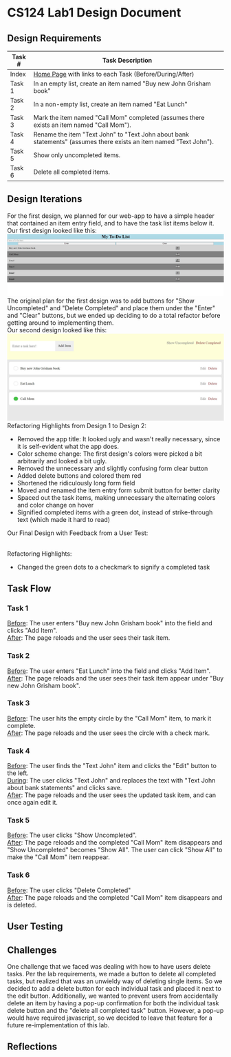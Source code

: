 # CS124 Lab1 Design Document

## Design Requirements
Task # | Task Description
------ | ----------------
Index  | [Home Page](https://mcgarvs.github.io/cs124/) with links to each Task (Before/During/After)
Task 1 | In an empty list, create an item named "Buy new John Grisham book"
Task 2 | In a non-empty list, create an item named "Eat Lunch"
Task 3 | Mark the item named "Call Mom" completed (assumes there exists an item named "Call Mom").
Task 4 | Rename the item "Text John" to "Text John about bank statements" (assumes there exists an item named "Text John").
Task 5 | Show only uncompleted items.
Task 6 | Delete all completed items.

## Design Iterations
For the first design, we planned for our web-app to have a simple header 
that contained an item entry field, and to have the task list items below it.
<br/>Our first design looked like this: 
![First Task List Design](/screenshots/First-Design.JPG)
<br/>The original plan for the first design was to add buttons for 
"Show Uncompleted" and "Delete Completed" and place them under the "Enter"
and "Clear" buttons, but we ended up deciding to do a total refactor before getting 
around to implementing them.
<br/>Our second design looked like this:
![Final Task List Design](/screenshots/Second-Design.JPG)
<br/>Refactoring Highlights from Design 1 to Design 2:
* Removed the app title: It looked ugly and wasn't really necessary, since it is self-evident what the app does.
* Color scheme change: The first design's colors were picked a bit arbitrarily and looked a bit ugly.
* Removed the unnecessary and slightly confusing form clear button
* Added delete buttons and colored them red
* Shortened the ridiculously long form field
* Moved and renamed the item entry form submit button for better clarity
* Spaced out the task items, making unnecessary the alternating colors and color change on hover
* Signified completed items with a green dot, instead of strike-through text (which made it hard to read)

Our Final Design with Feedback from a User Test:

<br/>Refactoring Highlights:
* Changed the green dots to a checkmark to signify a completed task

## Task Flow

### Task 1
[Before](https://mcgarvs.github.io/cs124/Tasks/task_1_before.html): 
The user enters "Buy new John Grisham book" into the field and clicks "Add Item".
<br/>[After](https://mcgarvs.github.io/cs124/Tasks/task_1_after.html): 
The page reloads and the user sees their task item.
### Task 2
[Before](https://mcgarvs.github.io/cs124/Tasks/task_2_before.html): 
The user enters "Eat Lunch" into the field and clicks "Add Item".
<br/>[After](https://mcgarvs.github.io/cs124/Tasks/task_2_after.html): 
The page reloads and the user sees their task item appear under "Buy new John Grisham book".
### Task 3
[Before](https://mcgarvs.github.io/cs124/Tasks/task_3_before.html): 
The user hits the empty circle by the "Call Mom" item, to mark it complete.
<br/>[After](https://mcgarvs.github.io/cs124/Tasks/task_3_after.html): 
The page reloads and the user sees the circle with a check mark.
### Task 4
[Before](https://mcgarvs.github.io/cs124/Tasks/task_4_before.html): 
The user finds the "Text John" item and clicks the "Edit" button to the left.
<br/>[During](https://mcgarvs.github.io/cs124/Tasks/task_4_during.html): 
The user clicks "Text John" and replaces the text with "Text John about bank statements" and clicks save.
<br/>[After](https://mcgarvs.github.io/cs124/Tasks/task_4_after.html): 
The page reloads and the user sees the updated task item, and can once again edit it.
### Task 5
[Before](https://mcgarvs.github.io/cs124/Tasks/task_5_before.html): 
The user clicks "Show Uncompleted".
<br/>[After](https://mcgarvs.github.io/cs124/Tasks/task_5_after.html): 
The page reloads and the completed "Call Mom" item disappears and "Show Uncompleted" becomes "Show All". 
The user can click "Show All" to make the "Call Mom" item reappear.
### Task 6
[Before](https://mcgarvs.github.io/cs124/Tasks/task_6_before.html): 
The user clicks "Delete Completed"
<br/>[After](https://mcgarvs.github.io/cs124/Tasks/task_6_after.html): 
The page reloads and the completed "Call Mom" item disappears and is deleted.
## User Testing

## Challenges
One challenge that we faced was dealing with how to have users
delete tasks. Per the lab requirements, we made a button to
delete all completed tasks, but realized that was an unwieldy 
way of deleting single items. So we decided to add a delete button 
for each individual task and placed it next to the edit button. 
Additionally, we wanted to prevent users from accidentally
delete an item by having a pop-up confirmation for both the 
individual task delete button and the "delete all completed 
task" button. However, a pop-up would have required javascript, 
so we decided to leave that feature for a future re-implementation 
of this lab.

## Reflections
